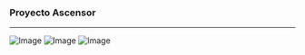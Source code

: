 ### Proyecto Ascensor
***

![Image](http://profesores.elo.utfsm.cl/~agv/elo329/1s17/Assignments/T1/source/stage1/ClassDiagram.png)
![Image](http://profesores.elo.utfsm.cl/~agv/elo329/1s17/Assignments/T1/source/stage2/classDiagram.png)
![Image](http://profesores.elo.utfsm.cl/~agv/elo329/1s17/Assignments/T1/source/stage3/Stage3ClassDiagram.png)



